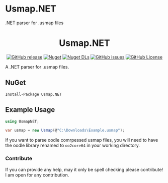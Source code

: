 # Usmap.NET
.NET parser for .usmap files

<div align="center">

# Usmap.NET

[![GitHub release](https://img.shields.io/github/v/release/NotOfficer/Usmap.NET?logo=github)](https://github.com/NotOfficer/Usmap.NET/releases/latest) [![Nuget](https://img.shields.io/nuget/v/Usmap.NET?logo=nuget)](https://www.nuget.org/packages/Usmap.NET) [![Nuget DLs](https://img.shields.io/nuget/dt/Usmap.NET?logo=nuget)](https://www.nuget.org/packages/Usmap.NET) [![GitHub issues](https://img.shields.io/github/issues/NotOfficer/Usmap.NET?logo=github)](https://github.com/NotOfficer/Usmap.NET/issues) [![GitHub License](https://img.shields.io/github/license/NotOfficer/Usmap.NET)](https://github.com/NotOfficer/Usmap.NET/blob/master/LICENSE)

</div>

A .NET parser for .usmap files.

## NuGet

    Install-Package Usmap.NET

## Example Usage

```cs
using UsmapNET;

var usmap = new Usmap(@"C:\Downloads\Example.usmap");
```

If you want to parse oodle comrpessed usmap files, you will need to have the oodle library renamed to `oo2core64` in your working directory.

### Contribute

If you can provide any help, may it only be spell checking please contribute!
I am open for any contribution.